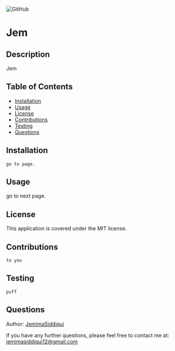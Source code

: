 
![GitHub](https://img.shields.io/github/license/JemimaSiddiqui/Jem)
# Jem
## Description
Jem
## Table of Contents
* [Installation](#installation)
* [Usage](#usage)
* [License](#license)
* [Contributions](#contributions)
* [Testing](#testing)
* [Questions](#questions)

## Installation
    go to page.
    
## Usage
go to next page.
## License
This application is covered under the MIT license.
## Contributions
    to you
    
## Testing
    puff
    
## Questions
Author: [JemimaSiddiqui](https://github.com/JemimaSiddiqui)

If you have any further questions, please feel free to contact me at: [jemimasiddiqui12@gmail.com](mailto:jemimasiddiqui12@gmail.com)
